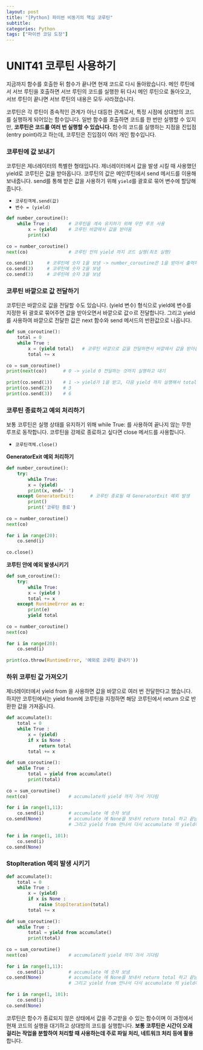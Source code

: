 ```yaml
---
layout: post
title: "[Python] 파이썬 비동기의 핵심 코루틴"
subtitle:
categories: Python
tags: ["파이썬 코딩 도장"]
---
```

  
# UNIT41 코루틴 사용하기  
지금까지 함수를 호출한 뒤 함수가 끝나면 현재 코드로 다시 돌아왔습니다. 메인 루틴에서 서브 루틴을 호출하면 서브 루틴의 코드를 실행한 뒤 다시 메인 루틴으로 돌아오고, 서브 루틴이 끝나면 서브 루틴의 내용은 모두 사라졌습니다.   
  
코루틴은 각 루틴이 종속적인 관계가 아닌 대등한 관계로서, 특정 시점에 상대방의 코드를 실행하게 되어있는 함수입니다. 일반 함수를 호출하면 코드를 한 번만 실행할 수 있지만, **코루틴은 코드를 여러 번 실행할 수 있습니다.** 함수의 코드를 실행하는 지점을 진입점(entry point)라고 하는데, 코루틴은 진입점이 여러 개인 함수입니다.   
  
### 코루틴에 값 보내기   
  
코루틴은 제너레이터의 특별한 형태입니다. 제너레이터에서 값을 발생 시킬 때 사용했던 yield로 코루틴은 값을 받아옵니다. 코루틴의 값은 메인루틴에서 send 메서드를 이용해 보내줍니다. send를 통해 받은 값을 사용하기 위해 `yield`를 괄호로 묶어 변수에 할당해줍니다.   
- `코루틴객체.send(값)`  
- `변수 = (yield)`   
  
```python  
def number_coroutine():  
	while True :       # 코루틴을 계속 유지하기 위해 무한 루프 사용  
		x = (yield)    # 코루틴 바깥에서 값을 받아옴  
		print(x)  
  
co = number_coroutine()  
next(co)               # 코루틴 안의 yield 까지 코드 실행(최초 실행)  
  
co.send(1)     # 코루틴에 숫자 1을 보냄 -> number_coroutine은 1을 받아서 출력하고 다시 yield에서 대기  
co.send(2)     # 코루틴에 숫자 2을 보냄  
co.send(3)     # 코루틴에 숫자 3을 보냄  
```  
  
### 코루틴 바깥으로 값 전달하기   
코루틴은 바깥으로 값을 전달할 수도 있습니다. (yield 변수) 형식으로 yield에 변수를 지정한 뒤 괄호로 묶어주면 값을 받아오면서 바깥으로 값ㅇ르 전달합니다. 그리고 yield를 사용하여 바깥으로 전달한 값은 next 함수와 send 메서드의 반환값으로 나옵니다.   
  
```python  
def sum_coroutine():  
	total = 0  
	while True :  
		x = (yield total)   # 코루틴 바깥으로 값을 전달하면서 바깥에서 값을 받아옴  
		total += x  
  
co = sum_coroutine()  
print(next(co))      # 0 -> yield 0 전달하는 것까지 실행하고 대기  
  
print(co.send(1))    # 1 -> yield가 1을 받고, 다음 yield 까지 실행해서 total 값 전달  
print(co.send(2))    # 3  
print(co.send(3))    # 6  
```  
  
### 코루틴 종료하고 예외 처리하기   
보통 코루틴은 실행 상태를 유지하기 위해 while True: 를 사용하여 끝나지 않는 무한 루프로 동작합니다. 코루틴을 강제로 종료하고 싶다면 close 메서드를 사용합니다.   
- `코루틴객체.close()`  
  
**GeneratorExit 예외 처리하기**  
```python  
def number_coroutine():  
	try:  
		while True:  
		x = (yield)  
		print(x, end=' ')  
	except GeneratorExit:      # 코루틴 종료될 때 GeneratorExit 예외 발생  
		print()  
		print('코루틴 종료')  
  
co = number_coroutine()  
next(co)  
  
for i in range(20):  
	co.send(i)  
  
co.close()  
```  
  
**코루틴 안에 예외 발생시키기**  
```python  
def sum_coroutine():  
	try:  
		while True:  
		x = (yield )  
		total += x  
	except RuntimeError as e:        
		print(e)  
		yield total  
  
co = number_coroutine()  
next(co)  
  
for i in range(20):  
	co.send(i)  
  
print(co.throw(RuntimeError, '예외로 코루틴 끝내기'))  
```  
  
### 하위 코루틴 값 가져오기  
제너레이터에서 yield from 을 사용하면 값을 바깥으로 여러 번 전달한다고 했습니다. 하지만 코루틴에서는 yield from에 코루틴을 지정하면 해당 코루틴에서 return 으로 반환한 값을 가져옵니다.   
  
```python  
def accumulate():  
	total = 0  
	while True :  
		x = (yield)  
		if x is None :  
			return total  
		total += x  
  
def sum_coroutine():  
	while True :  
		total = yield from accumulate()  
		print(total)  
  
co = sum_coroutine()  
next(co)               # accumulate의 yield 까지 가서 기다림  
  
for i in range(1,11):  
	co.send(i)         # accumulate 에 숫자 보냄  
co.send(None)          # accumulate 에 None을 보내서 return total 하고 끝남  
                       # 그리고 yield from 만나서 다시 accumulate 의 yield에서 대기  
  
for i in range(1, 101):  
	co.send(i)  
co.send(None)  
```  
  
### StopIteration 예외 발생 시키기  
```python  
def accumulate():  
	total = 0  
	while True :  
		x = (yield)  
		if x is None :  
			raise StopIteration(total)  
		total += x  
  
def sum_coroutine():  
	while True :  
		total = yield from accumulate()  
		print(total)  
  
co = sum_coroutine()  
next(co)               # accumulate의 yield 까지 가서 기다림  
  
for i in range(1,11):  
	co.send(i)         # accumulate 에 숫자 보냄  
co.send(None)          # accumulate 에 None을 보내서 return total 하고 끝남  
                       # 그리고 yield from 만나서 다시 accumulate 의 yield에서 대기  
  
for i in range(1, 101):  
	co.send(i)  
co.send(None)  
```  
  
  
코루틴은 함수가 종료되지 않은 상태에서 값을 주고받을 수 있는 함수이며 이 과정에서 현재 코드의 실행을 대기하고 상대방의 코드를 실행합니다. **보통 코루틴은 시간이 오래 걸리는 작업을 분할하여 처리할 때 사용하는데 주로 파일 처리, 네트워크 처리 등에 활용**합니다.   
